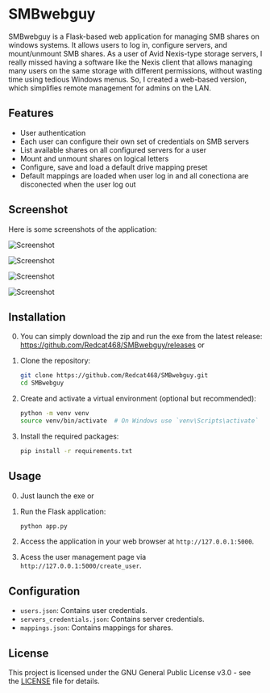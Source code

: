 # SMBwebguy

SMBwebguy is a Flask-based web application for managing SMB shares on windows systems. It allows users to log in, configure servers, and mount/unmount SMB shares.
As a user of Avid Nexis-type storage servers, I really missed having a software like the Nexis client that allows managing many users on the same storage with different permissions, without wasting time using tedious Windows menus. So, I created a web-based version, which simplifies remote management for admins on the LAN.

## Features

- User authentication
- Each user can configure their own set of credentials on SMB servers
- List available shares on all configured servers for a user
- Mount and unmount shares on logical letters
- Configure, save and load a default drive mapping preset
- Default mappings are loaded when user log in and all conectiona are disconected when the user log out

## Screenshot

Here is some screenshots of the application:

![Screenshot](snip1.png)

![Screenshot](snip2.png)

![Screenshot](snip3.png)

![Screenshot](snip4.png)

## Installation
0. You can simply download the zip and run the exe from the latest release: https://github.com/Redcat468/SMBwebguy/releases
or 
1. Clone the repository:
    ```bash
    git clone https://github.com/Redcat468/SMBwebguy.git
    cd SMBwebguy
    ```

2. Create and activate a virtual environment (optional but recommended):
    ```bash
    python -m venv venv
    source venv/bin/activate  # On Windows use `venv\Scripts\activate`
    ```

3. Install the required packages:
    ```bash
    pip install -r requirements.txt
    ```

## Usage
0. Just launch the exe
or 
1. Run the Flask application:
    ```bash
    python app.py
    ```

2. Access the application in your web browser at `http://127.0.0.1:5000`.
3. Acess the user management page via `http://127.0.0.1:5000/create_user`.

## Configuration

- `users.json`: Contains user credentials.
- `servers_credentials.json`: Contains server credentials.
- `mappings.json`: Contains mappings for shares.

## License

This project is licensed under the GNU General Public License v3.0 - see the [LICENSE](LICENSE) file for details.
